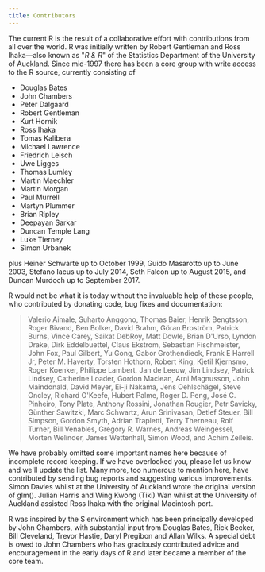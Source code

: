 ```yaml
---
title: Contributors
---
```


The current R is the result of a collaborative effort with contributions from all over the world. R was initially written by Robert Gentleman and Ross Ihaka—also known as "*R & R*" of the Statistics Department of the University of Auckland. Since mid-1997 there has been a core group with write access to the R source, currently consisting of
<!-- *manually* sync this with ~/R/D/r-devel/R/doc/THANKS
                                             ~~~~~~~~~~~~ -->

-   Douglas Bates
-   John Chambers
-   Peter Dalgaard
-   Robert Gentleman
-   Kurt Hornik
-   Ross Ihaka
-   Tomas Kalibera
-   Michael Lawrence
-   Friedrich Leisch
-   Uwe Ligges
-   Thomas Lumley
-   Martin Maechler
-   Martin Morgan
-   Paul Murrell
-   Martyn Plummer
-   Brian Ripley
-   Deepayan Sarkar
-   Duncan Temple Lang
-   Luke Tierney
-   Simon Urbanek

plus Heiner Schwarte up to October 1999, Guido Masarotto up to June 2003,
Stefano Iacus up to July 2014, Seth Falcon up to August 2015, and 
Duncan Murdoch up to September 2017.

R would not be what it is today without the invaluable help of these people, who contributed by donating code, bug fixes and documentation:

> Valerio Aimale, Suharto Anggono, Thomas Baier, Henrik Bengtsson, Roger Bivand, Ben Bolker, David Brahm, Göran Broström, Patrick Burns, Vince Carey, Saikat DebRoy, Matt Dowle, Brian D'Urso, Lyndon Drake, Dirk Eddelbuettel, Claus Ekstrom, Sebastian Fischmeister, John Fox, Paul Gilbert, Yu Gong, Gabor Grothendieck, Frank E Harrell Jr, Peter M. Haverty, Torsten Hothorn, Robert King, Kjetil Kjernsmo, Roger Koenker, Philippe Lambert, Jan de Leeuw, Jim Lindsey, Patrick Lindsey, Catherine Loader, Gordon Maclean, Arni Magnusson, John Maindonald, David Meyer, Ei-ji Nakama, Jens Oehlschägel, Steve Oncley, Richard O'Keefe, Hubert Palme, Roger D. Peng, José C. Pinheiro, Tony Plate, Anthony Rossini, Jonathan Rougier, Petr Savicky, Günther Sawitzki, Marc Schwartz, Arun Srinivasan, Detlef Steuer, Bill Simpson, Gordon Smyth, Adrian Trapletti, Terry Therneau, Rolf Turner, Bill Venables, Gregory R. Warnes, Andreas Weingessel, Morten Welinder, James Wettenhall, Simon Wood, and Achim Zeileis.

We have probably omitted some important names here because of incomplete record keeping. If we have overlooked you, please let us know and we'll update the list. Many more, too numerous to mention here, have contributed by sending bug reports and suggesting various improvements. Simon Davies whilst at the University of Auckland wrote the original version of glm(). Julian Harris and Wing Kwong (Tiki) Wan whilst at the University of Auckland assisted Ross Ihaka with the original Macintosh port.

R was inspired by the S environment which has been principally developed by John Chambers, with substantial input from Douglas Bates, Rick Becker, Bill Cleveland, Trevor Hastie, Daryl Pregibon and Allan Wilks. A special debt is owed to John Chambers who has graciously contributed advice and encouragement in the early days of R and later became a member of the core team.

